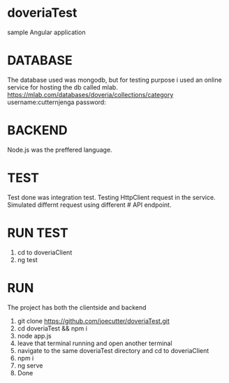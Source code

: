 # doveriaTest
sample Angular application

# DATABASE
The database used was mongodb, but for testing purpose i used an online service for hosting the db called mlab. https://mlab.com/databases/doveria/collections/category
username:cutternjenga
password:

# BACKEND
Node.js was the preffered language.

# TEST
Test done was integration test. Testing HttpClient request in the service.
Simulated differnt request using different # API endpoint.

# RUN TEST
1. cd to doveriaClient 
2. ng test

# RUN
The project has both the clientside and backend
1. git clone https://github.com/joecutter/doveriaTest.git
2. cd doveriaTest && npm i
3. node app.js
4. leave that terminal running and open another terminal
5. navigate to the same doveriaTest directory and cd to doveriaClient
6. npm i
7. ng serve
8. Done

